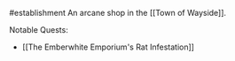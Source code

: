 #establishment 
An arcane shop in the [[Town of Wayside]].

Notable Quests:
- [[The Emberwhite Emporium's Rat Infestation]]
